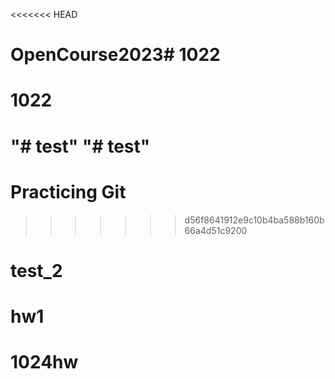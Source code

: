 <<<<<<< HEAD
# OpenCourse2023# 1022
# 1022
"# test" 
"# test"
=======
# Practicing Git
>>>>>>> d56f8641912e9c10b4ba588b160b66a4d51c9200
# test_2
# hw1
# 1024hw
